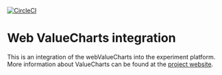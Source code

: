 [![CircleCI](https://circleci.com/gh/ValueChart/WebValueCharts.svg?style=svg)](https://circleci.com/gh/ValueChart/WebValueCharts)

# Web ValueCharts integration

This is an integration of the webValueCharts into the experiment platform. More information about ValueCharts can be found at the [project website](http://www.cs.ubc.ca/group/iui/VALUECHARTS/).

